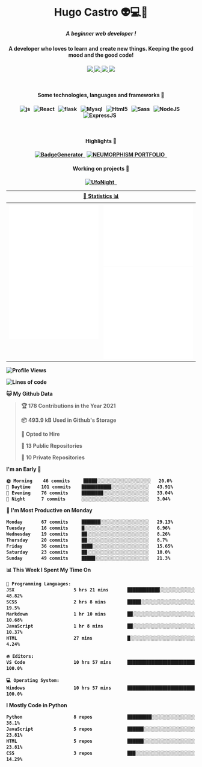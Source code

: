 <h1 align="center">Hugo Castro 👽💻🌌</h1>
<h5 align="center">A beginner web developer !</h5>
<h4 align="center">A developer who loves to learn and create new things. Keeping the good mood and the good code!<h4/>
<p align="center">
		<a href="https://stackoverflow.com/users/11444549/hugo">
		<img src="https://img.shields.io/badge/-Stackoverflow-79db75?style=for-the-badge&logo=Stackoverflow&logoColor=white" />
	</a>
		<a href="https://api.whatsapp.com/send?phone=5532988940411text=Oii, vim pelo github!">
		<img src="https://img.shields.io/badge/WHATSAPP-79db75.svg?&style=for-the-badge&logo=whatsapp&logoColor=white" />
	</a>
		<a href="mailto:hugocastrohc@outlook.com">
		<img src="https://img.shields.io/badge/email-79db75.svg?&style=for-the-badge&logo=protonmail&logoColor=white" />
	<a href="https://open.spotify.com/user/22uat6ppbmvcvyia5me7tdmci">
		<img src="https://img.shields.io/badge/spotify-79db75.svg?&style=for-the-badge&logo=spotify&logoColor=white" />
	</a>
</p>

<br>

<h4 align="center"> Some technologies, languages and frameworks 🚀<h4/>
	
<p align="center">
	<img src="https://img.shields.io/badge/javascript-79db75.svg?&style=for-the-badge&logo=javascript&logoColor=white" alt="js" />&nbsp;&nbsp;
	<img src="https://img.shields.io/badge/-React-79db75?style=for-the-badge&logo=react&logoColor=white" alt="React" />&nbsp;&nbsp;
	<img src="https://img.shields.io/badge/flask-79db75.svg?&style=for-the-badge&logo=flask&logoColor=white" alt="flask" />&nbsp;&nbsp;
	<img src="https://img.shields.io/badge/mysql-79db75.svg?style=for-the-badge&logo=mysql&logoColor=white" alt="Mysql" />&nbsp;&nbsp;
	<img src="https://img.shields.io/badge/html5-79db75.svg?style=for-the-badge&logo=html5&logoColor=white" alt="Html5" />&nbsp;&nbsp;
	<img src="https://img.shields.io/badge/sass-79db75.svg?style=for-the-badge&logo=sass&logoColor=white" alt="Sass" />&nbsp;&nbsp;
	<img src="https://img.shields.io/badge/node.js-79db75.svg?style=for-the-badge&" alt="NodeJS" />&nbsp;&nbsp;
	<img src="https://img.shields.io/badge/express.js-79db75.svg?style=for-the-badge&" alt="ExpressJS" />&nbsp;&nbsp;
	

</p>

<br>
<h4 align="center"> Highlights 🔆<h4/>
<p align="center">
	  <a text-decoration="none" href="https://pypi.org/project/BadgeGenerator"><img src="https://img.shields.io/badge/BadgeGenerator-79db75.svg?style=for-the-badge&logo=pythonfor-the-badge&logo=django" alt="BadgeGenerator" />&nbsp;&nbsp;<a/>
	<a text-decoration="none" href="https://github.com/HugoCastroBR/Neumorphism_Portfolio"><img src="https://img.shields.io/badge/neumorphism_portfolio-79db75.svg?style=for-the-badge" alt="NEUMORPHISM PORTFOLIO" />&nbsp;&nbsp;<a/>
</p>
<h4 align="center"> Working on projects 🔨<h4/>
	
<p align="center">
	<a text-decoration="none" href="https://github.com/HugoCastroBR/ufonight"><img src="https://img.shields.io/badge/UfoNight-79db75.svg?style=for-the-badge" alt="UfoNight"/>&nbsp;&nbsp;<a/>
</p>

<table>
	<tr>
	    <th colspan="2" align="center">
	      <a href="" >🧩 Statistics 📊 </a>
	    </th>
	</tr>
	<tr>
	    <th valign="top" width="600"><img src="https://github.com/HugoCastroBR/HugoCastroBR/blob/master/Isometric.svg"  /></th>
	    <th width="600"><img src="https://github.com/HugoCastroBR/HugoCastroBR/blob/master/metrics.plugin.habits.svg"  />
		<img src="https://github.com/HugoCastroBR/HugoCastroBR/blob/master/metrics.plugin.activity.svg"  />
	    </th>
  	</tr>
	
<table/>

<!--START_SECTION:waka-->
![Profile Views](http://img.shields.io/badge/Profile%20Views-287-blue)

![Lines of code](https://img.shields.io/badge/From%20Hello%20World%20I%27ve%20Written-68%20lines%20of%20code-blue)

**🐱 My Github Data** 

> 🏆 178 Contributions in the Year 2021
 > 
> 📦 493.9 kB Used in Github's Storage 
 > 
> 💼 Opted to Hire
 > 
> 📜 13 Public Repositories 
 > 
> 🔑 10 Private Repositories  
 > 
**I'm an Early 🐤** 

```text
🌞 Morning    46 commits     █████░░░░░░░░░░░░░░░░░░░░   20.0% 
🌆 Daytime    101 commits    ███████████░░░░░░░░░░░░░░   43.91% 
🌃 Evening    76 commits     ████████░░░░░░░░░░░░░░░░░   33.04% 
🌙 Night      7 commits      ░░░░░░░░░░░░░░░░░░░░░░░░░   3.04%

```
📅 **I'm Most Productive on Monday** 

```text
Monday       67 commits     ███████░░░░░░░░░░░░░░░░░░   29.13% 
Tuesday      16 commits     █░░░░░░░░░░░░░░░░░░░░░░░░   6.96% 
Wednesday    19 commits     ██░░░░░░░░░░░░░░░░░░░░░░░   8.26% 
Thursday     20 commits     ██░░░░░░░░░░░░░░░░░░░░░░░   8.7% 
Friday       36 commits     ████░░░░░░░░░░░░░░░░░░░░░   15.65% 
Saturday     23 commits     ██░░░░░░░░░░░░░░░░░░░░░░░   10.0% 
Sunday       49 commits     █████░░░░░░░░░░░░░░░░░░░░   21.3%

```


📊 **This Week I Spent My Time On** 

```text
💬 Programming Languages: 
JSX                      5 hrs 21 mins       ████████████░░░░░░░░░░░░░   48.82% 
SCSS                     2 hrs 8 mins        █████░░░░░░░░░░░░░░░░░░░░   19.5% 
Markdown                 1 hr 10 mins        ██░░░░░░░░░░░░░░░░░░░░░░░   10.68% 
JavaScript               1 hr 8 mins         ██░░░░░░░░░░░░░░░░░░░░░░░   10.37% 
HTML                     27 mins             █░░░░░░░░░░░░░░░░░░░░░░░░   4.24%

🔥 Editors: 
VS Code                  10 hrs 57 mins      █████████████████████████   100.0%

💻 Operating System: 
Windows                  10 hrs 57 mins      █████████████████████████   100.0%

```

**I Mostly Code in Python** 

```text
Python                   8 repos             █████████░░░░░░░░░░░░░░░░   38.1% 
JavaScript               5 repos             ██████░░░░░░░░░░░░░░░░░░░   23.81% 
HTML                     5 repos             ██████░░░░░░░░░░░░░░░░░░░   23.81% 
CSS                      3 repos             ███░░░░░░░░░░░░░░░░░░░░░░   14.29%

```



<!--END_SECTION:waka-->


